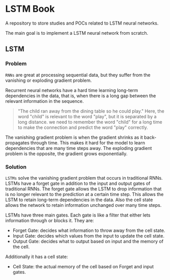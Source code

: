 # LSTM Book
A repository to store studies and POCs related to LSTM neural networks.

The main goal is to implement a LSTM neural network from scratch.

## LSTM
### Problem
`RNNs` are great at processing sequential data, but they suffer from the vanishing or exploding gradient problem. 

Recurrent neural networks have a hard time learning long-term dependencies in the data, that is, when there is a long gap between the relevant information in the sequence.
> "The child ran away from the dining table so he could play." Here, the word "child" is relevant to the word "play", but it is separated by a long distance. we need to remember the word "child" for a long time to make the connection and predict the word "play" correctly.

The vanishing gradient problem is when the gradient shrinks as it back-propagates through time. This makes it hard for the model to learn dependencies that are many time steps away. The exploding gradient problem is the opposite, the gradient grows exponentially.

### Solution

`LSTMs` solve the vanishing gradient problem that occurs in traditional RNNs. LSTMs have a forget gate in addition to the input and output gates of traditional RNNs. The forget gate allows the LSTM to drop information that is no longer relevant to the prediction at a certain time step. This allows the LSTM to retain long-term dependencies in the data.
Also the cell state allows the network to retain information unchanged over many time steps.

LSTMs have three main gates. Each gate is like a filter that either lets information through or blocks it. They are:
- Forget Gate: decides what information to throw away from the cell state.
- Input Gate: decides which values from the input to update the cell state.
- Output Gate: decides what to output based on input and the memory of the cell.

Additionally it has a cell state:
- Cell State: the actual memory of the cell based on Forget and input gates.

<!-- 
TODO: review this section, maybe the concept of the gates is not correct.

## Forward pass

### 1. Propose new candidate cell state

The vector $\tilde{C_t}$ is the new candidate values, that could be added to the state. It is computed based on the current input $x_t$ and the previous hidden state $h_{t-1}$.

$$\tilde{C_t}  = tanh(U_{c}x_t + V_{c}h_{t-1} + b_{c})$$

For the cell state a tanh activation function is used to squish the values between -1 and 1. Basically, the values will float around zero.

### 2. Decide what to keep/forget from the last cell state

The `forget gate` decides what information to throw away from the cell state. It looks at $h_{t-1}$ and $x_t$ and outputs a number between 0 and 1 for each number in the cell state $C_{t-1}$. A 1 represents "completely keep this" while a 0 represents "completely get rid of this".

$$f_t = \sigma(U_{f}x_t + V_{f}h_{t-1} + b_{f})$$

The forget gate is a sigmoid function, because we want to keep values between 0 and 1. This output will be useful when we element-wise multiply it with the cell state.

### 3. Decide what to keep/forget from the new candidate cell state

The `input gate` decides what new information to store in the cell state. It is basically the same of the `forget gate`, but applied to the new candidate cell state $\tilde{C}_t$.

$$i_t = \sigma(U_{i}x_t + V_{i}h_{t-1} + b_{i})$$

### 4. Create new cell state

The new cell state is a combination of the previous cell state and the new candidate cell state. The previous cell state is multiplied by $f_t$ to forget the things we decided to forget earlier. Then we add $i_t*\tilde{C}_t$. This is the new candidate values, scaled by how much we decided to update each state value.

$$C_t = f_t * C_{t-1} + i_t * \tilde{C_t}$$

> It is important to note that the operations are element-wise.

### 5. Decide what to output

The `output gate` decides what to output based on the cell state. This output will be based on our cell state, but will be a filtered version. First, we run a sigmoid function on the input $x_t$ and the previous hidden state $h_{t-1}$. Then, we multiply that with the cell state. This way, we only output the parts we decided to.

$$o_t = \sigma(U_{o}x_t + V_{o}h_{t-1} + b_{o})$$

### 6. Output (hidden state)

Finally, we have to compute the hidden state $h_t$. This will be our output for the current time step. First, we run a tanh function on the cell state. Then, we multiply it by the output $o_t$ of the output gate.

$$h_t = o_t*tanh(C_t)$$

### 7. Prediction (final gate)

The prediction is made based on the hidden state $h_t$.

$$\hat{y}_t = softmax(V_{y}h_t + b_{y})$$

The softmax function is used to normalize the output of the network to a probability distribution.

### Additional context

The variables $U$, $V$ and $b$ are the parameters of the LSTM. They are adjusted during the training process. The matrices $U$ and $V$ are the weights and they are multiplied by the input $x_t$ and the previous hidden state $h_{t-1}$ respectively. The bias vector $b$ is added to the result.

 -->
